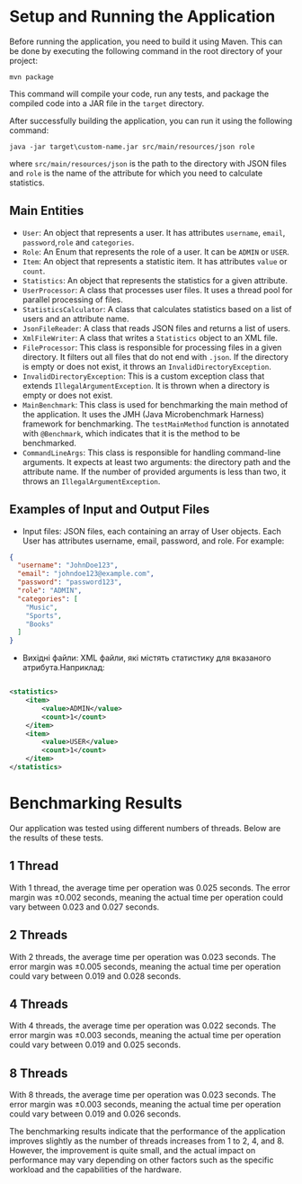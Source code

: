 # Setup and Running the Application

Before running the application, you need to build it using Maven. This can be done by executing the following command in
the root directory of your project:

```
mvn package
```

This command will compile your code, run any tests, and package the compiled code into a JAR file in the `target`
directory.

After successfully building the application, you can run it using the following command:

```
java -jar target\custom-name.jar src/main/resources/json role
```

where `src/main/resources/json` is the path to the directory with JSON files and `role` is the name of the attribute for
which you need to calculate statistics.

## Main Entities

- `User`: An object that represents a user. It has attributes `username`, `email`, `password`,`role` and `categories`.
- `Role`: An Enum that represents the role of a user. It can be `ADMIN` or `USER`.
- `Item`: An object that represents a statistic item. It has attributes `value` or `count`.
- `Statistics`: An object that represents the statistics for a given attribute.
- `UserProcessor`: A class that processes user files. It uses a thread pool for parallel processing of files.
- `StatisticsCalculator`: A class that calculates statistics based on a list of users and an attribute name.
- `JsonFileReader`: A class that reads JSON files and returns a list of users.
- `XmlFileWriter`: A class that writes a `Statistics` object to an XML file.
- `FileProcessor`: This class is responsible for processing files in a given directory. It filters out all files that do not end with `.json`. If the directory is empty or does not exist, it throws an `InvalidDirectoryException`.
- `InvalidDirectoryException`: This is a custom exception class that extends `IllegalArgumentException`. It is thrown when a directory is empty or does not exist.
- `MainBenchmark`: This class is used for benchmarking the main method of the application. It uses the JMH (Java Microbenchmark Harness) framework for benchmarking. The `testMainMethod` function is annotated with `@Benchmark`, which indicates that it is the method to be benchmarked.
- `CommandLineArgs`: This class is responsible for handling command-line arguments. It expects at least two arguments: the directory path and the attribute name. If the number of provided arguments is less than two, it throws an `IllegalArgumentException`.

## Examples of Input and Output Files

- Input files: JSON files, each containing an array of User objects. Each User has attributes username, email, password,
  and role. For example:

```json
{
  "username": "JohnDoe123",
  "email": "johndoe123@example.com",
  "password": "password123",
  "role": "ADMIN",
  "categories": [
    "Music",
    "Sports",
    "Books"
  ]
}
```

- Вихідні файли: XML файли, які містять статистику для вказаного атрибута.Наприклад:

```xml

<statistics>
    <item>
        <value>ADMIN</value>
        <count>1</count>
    </item>
    <item>
        <value>USER</value>
        <count>1</count>
    </item>
</statistics>
   ```

# Benchmarking Results

Our application was tested using different numbers of threads. Below are the results of these tests.

## 1 Thread

With 1 thread, the average time per operation was 0.025 seconds. The error margin was ±0.002 seconds, meaning the actual
time per operation could vary between 0.023 and 0.027 seconds.

## 2 Threads

With 2 threads, the average time per operation was 0.023 seconds. The error margin was ±0.005 seconds, meaning the
actual time per operation could vary between 0.019 and 0.028 seconds.

## 4 Threads

With 4 threads, the average time per operation was 0.022 seconds. The error margin was ±0.003 seconds, meaning the
actual time per operation could vary between 0.019 and 0.025 seconds.

## 8 Threads

With 8 threads, the average time per operation was 0.023 seconds. The error margin was ±0.003 seconds, meaning the
actual time per operation could vary between 0.019 and 0.026 seconds.

The benchmarking results indicate that the performance of the application improves slightly as the number of threads
increases from 1 to 2, 4, and 8.
However, the improvement is quite small, and the actual impact on performance may vary depending on other factors such
as the specific workload and the capabilities of the hardware.